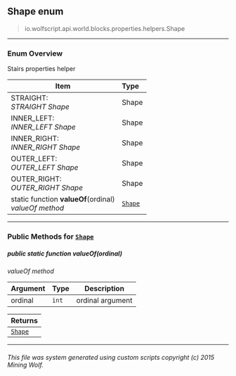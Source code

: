 ## Shape __enum__

>io.wolfscript.api.world.blocks.properties.helpers.Shape

---

### Enum Overview

Stairs properties helper

Item | Type   
--- | :--- 
STRAIGHT: <br> _STRAIGHT Shape_ | Shape
INNER_LEFT: <br> _INNER_LEFT Shape_ | Shape
INNER_RIGHT: <br> _INNER_RIGHT Shape_ | Shape
OUTER_LEFT: <br> _OUTER_LEFT Shape_ | Shape
OUTER_RIGHT: <br> _OUTER_RIGHT Shape_ | Shape
static function __valueOf__(ordinal) <br> _valueOf method_ | [`Shape`](Shape.md)



---


### Public Methods for [`Shape`](Shape.md)

##### <a id='valueof'></a>public static function __valueOf__(ordinal)

_valueOf method_

Argument | Type | Description  
--- | --- | --- 
ordinal | `int` | ordinal argument

Returns | 
--- | 
[`Shape`](Shape.md) |


---


###### This file was system generated using custom scripts copyright (c) 2015 Mining Wolf.
	

